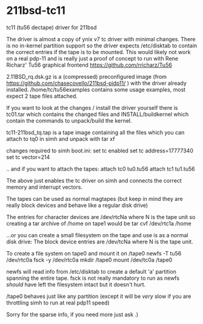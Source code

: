# 211bsd-tc11
tc11 (tu56 dectape) driver for 211bsd

The driver is almost a copy of ynix v7 tc driver with minimal changes.
There is no in-kernel partition support so the driver expects /etc/disktab to contain the correct entries 
if the tape is to be mounted.
This would likely not work on a real pdp-11 and is really just a proof of concept to run with 
Rene Richarz' Tu56 graphical frontend https://github.com/rricharz/Tu56

2.11BSD_rq.dsk.gz is a (compressed) preconfigured image  (from https://github.com/chasecovello/211bsd-pidp11/ ) 
with the driver already installed.
/home/tc/tu56examples contains some usage examples, most expect 2 tape files attached.

If you want to look at the changes / install the driver yourself there is tc01.tar which contains the changed files
and INSTALL/buildkernel which contain the commands to unpack/build the kernel.

 tc11-211bsd_tq.tap is a tape image containing all the files which you can attach to tq0 in simh and unpack with tar xf

changes required to simh boot.ini:
set tc enabled
set tc address=17777340
set tc vector=214

.. and if you want to attach the tapes:
attach  tc0 tu0.tu56
attach  tc1 tu1.tu56

The above just enables the tc driver on simh and connects the correct memory and interrupt vectors.

The tapes can be used as normal magtapes (but keep in mind they are really block devices and behave like a 
regular disk drive)

The  entries for character devices are /dev/rtcNa where N is the tape unit so creating a tar archive of /home on tape1 would be
tar cvf /dev/rtc1a /home

...or you can create a small filesystem on the tape and use is as a normal disk drive:
The block device entries are /dev/tcNa where N is the tape unit.

To create a file system on tape0 and mount it on /tape0
newfs -T tu56 /dev/rtc0a
fsck -y /dev/rtc0a
mkdir /tape0
mount /dev/tc0a /tape0

newfs will read info from /etc/disktab to create a default 'a' partition spanning the entire tape.
fsck is not really mandatory to run as newfs *should* have left the filesystem intact but it doesn't hurt.

/tape0 behaves just like any partition (except it will be *very* slow if you are throttling simh to run at real pdp11 speed)



Sorry for the sparse info, if you need more just ask .) 
